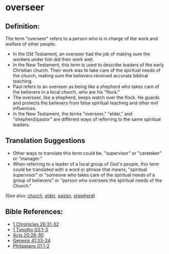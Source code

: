 # overseer #

## Definition: ##

The term "overseer" refers to a person who is in charge of the work and welfare of other people.

* In the Old Testament, an overseer had the job of making sure the workers under him did their work well. 
* In the New Testament, this term is used to describe leaders of the early Christian church. Their work was to take care of the spiritual needs of the church, making sure the believers received accurate biblical teaching.
* Paul refers to an overseer as being like a shepherd who takes care of the believers in a local church, who are his "flock."
* The overseer, like a shepherd, keeps watch over the flock. He guards and protects the believers from false spiritual teaching and other evil influences.
* In the New Testament, the terms "overseer," "elder," and "shepherd/pastor" are different ways of referring to the same spiritual leaders.

## Translation Suggestions ##

* Other ways to translate this term could be, "supervisor" or "caretaker" or "manager."
* When referring to a leader of a local group of God's people, this term could be translated with a word or phrase that means, "spiritual supervisor" or "someone who takes care of the spiritual needs of a group of believers" or "person who oversees the spiritual needs of the Church."

(See also: [church](../kt/church.md), [elder](../other/elder.md), [pastor](../kt/pastor.md), [shepherd](../other/shepherd.md))

## Bible References: ##

* [1 Chronicles 26:31-32](https://door43.org/en/bible/notes/1ch/26/31)
* [1 Timothy 03:1-3](https://door43.org/en/bible/notes/1ti/03/01)
* [Acts 20:28-30](https://door43.org/en/bible/notes/act/20/28)
* [Genesis 41:33-34](https://door43.org/en/bible/notes/gen/41/33)
* [Philippians 01:1-2](https://door43.org/en/bible/notes/php/01/01)

